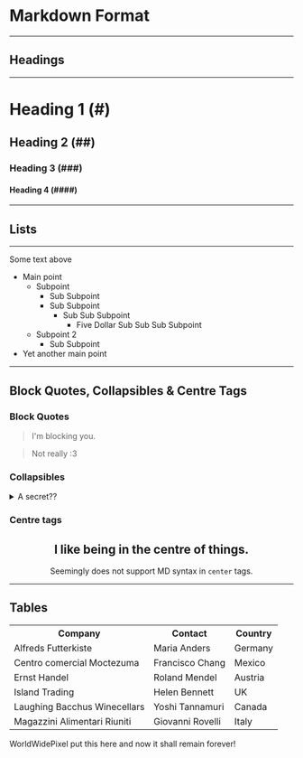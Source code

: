 # Markdown Format

---

## Headings

<hr>

# Heading 1 (\#)

## Heading 2 (\#\#)

### Heading 3 (\#\#\#)

#### Heading 4 (\#\#\#\#)

---

## Lists

<hr>

Some text above

- Main point
  - Subpoint
    - Sub Subpoint
    - Sub Subpoint
      - Sub Sub Subpoint
        - Five Dollar Sub Sub Sub Subpoint
  - Subpoint 2
    - Sub Subpoint
- Yet another main point

---

## Block Quotes, Collapsibles & Centre Tags

### Block Quotes

> I'm blocking you.

> Not really :3

### Collapsibles

<details>
<summary>A secret??</summary>

## Secret secrets

Now I can tell you all of my deepest and darkest secrets!

First of all, I ⡟❹ⵄ⦨♕⎂ ⛩⓯ⶵ⬏ⴹ.

</details>

### Centre tags

<center>
<h2>I like being in the centre of things.</h2>
Seemingly does not support MD syntax in <code>center</code> tags.
</center>

---

## Tables

<table>
  <tr>
    <th>Company</th>
    <th>Contact</th>
    <th>Country</th>
  </tr>
  <tr>
    <td>Alfreds Futterkiste</td>
    <td>Maria Anders</td>
    <td>Germany</td>
  </tr>
  <tr>
    <td>Centro comercial Moctezuma</td>
    <td>Francisco Chang</td>
    <td>Mexico</td>
  </tr>
  <tr>
    <td>Ernst Handel</td>
    <td>Roland Mendel</td>
    <td>Austria</td>
  </tr>
  <tr>
    <td>Island Trading</td>
    <td>Helen Bennett</td>
    <td>UK</td>
  </tr>
  <tr>
    <td>Laughing Bacchus Winecellars</td>
    <td>Yoshi Tannamuri</td>
    <td>Canada</td>
  </tr>
  <tr>
    <td>Magazzini Alimentari Riuniti</td>
    <td>Giovanni Rovelli</td>
    <td>Italy</td>
  </tr>
</table>

WorldWidePixel put this here and now it shall remain forever!
